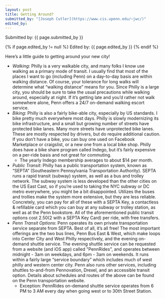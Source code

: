 ```yaml
---
layout: post
title: Getting Around?
submitted_by: "[Joseph Cutler](https://www.cis.upenn.edu/~jwc/)"
edited_by:
---
```

Submitted by: {{ page.submitted_by }}

{% if page.edited_by != null %}
Edited by: {{ page.edited_by }}
{% endif %}

Here’s a little guide to getting around your new city!

- *Walking*: Philly is a very walkable city, and many folks I know use walking as a primary mode of transit.  I usually find that most of the places I want to go (including Penn) on a day-to-day basis are within walking distance. Of course, your tolerance for long walks will determine what “walking distance” means for you. Since Philly is a large city, you should be sure to take the usual precautions while walking around, especially at night. If it’s getting late and you’d rather not walk somewhere alone, Penn offers a 24/7 on-demand walking escort service.
- *Biking*: Philly is also a fairly bike-able city, especially by US standards. I bike pretty much everywhere most days. Philly is slowly modernizing its bike infrastructure, and a small but growing number of streets have protected bike lanes. Many more streets have unprotected bike lanes. These are mostly respected by drivers, but do require additional caution. If you don’t have a bike, you can buy one used on Facebook Marketplace or craigslist, or a new one from a local bike shop. Philly does have a bike share program called Indego, but it’s fairly expensive on a per-ride basis and not great for commuting.
    - The yearly Indego membership averages to about $14 per month.
- *Public Transit*: Philly has a public transportation system, known as “SEPTA” (Southeastern Pennsylvania Transportation Authority). SEPTA runs a rapid transit (subway) system, as well as a bus and trolley network. The subway system is less developed than the other cities on the US East Cast, so if you’re used to taking the NYC subway or DC metro everywhere, you might be a bit disappointed. Utilizes the buses and trollies make the system more extensive, but they are less reliable. Concretely, you can pay for all of these with a SEPTA Key, a contactless & refillable card which you can buy at any subway or trolley station, as well as at the Penn bookstore. All of the aforementioned public transit options cost $2.50 ($2 with a SEPTA Key Card) per ride, with free transfers.
- *Penn Transit Options*: Penn operates its own private transportation service separate from SEPTA. Best of all, it’s all free! The most important offerings are the two bus lines, Penn Bus East & West, which make loops into Center City and West Philly respectively, and the evening on-demand shuttle service. The evening shuttle service can be requested from a website (and iOS app) called "PennRides", and operates between midnight - 3am on weekdays, and 6pm - 3am on weekends. It runs within a fairly large “service boundary” which includes much of west philly and western center city. Penn also runs other services, including shuttles to-and-from Pennovation, Drexel, and an accessible transit option. Details about schedules and routes of the above can be found on the Penn transportation website.
    - Exception: PennRides on-demand shuttle service operates from 6 PM to 3 AM every day when going west or to 30th Street Station.